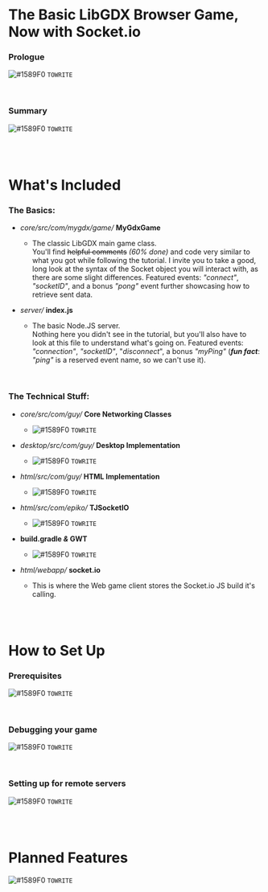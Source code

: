 # The Basic LibGDX Browser Game, Now with Socket.io
### Prologue

 ![#1589F0](https://placehold.it/15/1589F0/000000?text=+) `TOWRITE`

<br>

### Summary

 ![#1589F0](https://placehold.it/15/1589F0/000000?text=+) `TOWRITE`

<br><br>

# What's Included
### The Basics:
* *core/src/com/mygdx/game/* **MyGdxGame**
    * The classic LibGDX main game class. <br>You'll find ~~helpful comments~~ *(60% done)* and code 
    very similar to what you got while following the tutorial. I invite you to take a good, long look at the
     syntax of the Socket object you will interact with, as there are some slight differences. 
     Featured events: *"connect"*, *"socketID"*, and a bonus *"pong"* event further showcasing how 
     to retrieve sent data.
    
* *server/* **index.js**
    * The basic Node.JS server.<br> Nothing here you didn't see in the tutorial, but you'll also have to 
    look at this file to understand what's going on. Featured events: *"connection"*, *"socketID"*, 
    "*disconnect*", a bonus *"myPing"* (***fun fact***: *"ping"* is a reserved event name, so we can't use it).
    
<br>

### The Technical Stuff:
* *core/src/com/guy/* **Core Networking Classes**
    * ![#1589F0](https://placehold.it/15/1589F0/000000?text=+) `TOWRITE`
    
* *desktop/src/com/guy/* **Desktop Implementation**
    * ![#1589F0](https://placehold.it/15/1589F0/000000?text=+) `TOWRITE`
    
* *html/src/com/guy/* **HTML Implementation**
    * ![#1589F0](https://placehold.it/15/1589F0/000000?text=+) `TOWRITE`
    
* *html/src/com/epiko/* **TJSocketIO**
    * ![#1589F0](https://placehold.it/15/1589F0/000000?text=+) `TOWRITE`
    
* **build.gradle *&* GWT**
    * ![#1589F0](https://placehold.it/15/1589F0/000000?text=+) `TOWRITE`
        
* *html/webapp/* **socket.io**
    * This is where the Web game client stores the Socket.io JS build it's calling.
    
<br><br>

# How to Set Up

### Prerequisites

 ![#1589F0](https://placehold.it/15/1589F0/000000?text=+) `TOWRITE`

<br>

### Debugging your game

 ![#1589F0](https://placehold.it/15/1589F0/000000?text=+) `TOWRITE`

<br>

### Setting up for remote servers

 ![#1589F0](https://placehold.it/15/1589F0/000000?text=+) `TOWRITE`
 
<br><br>

# Planned Features

 ![#1589F0](https://placehold.it/15/1589F0/000000?text=+) `TOWRITE`

<br><br><br><br>
